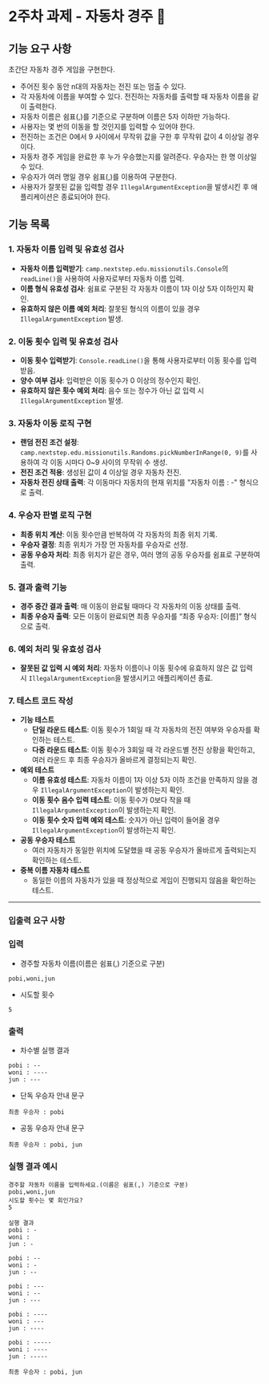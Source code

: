 # 2주차 과제 - 자동차 경주 🚗

## **기능 요구 사항**

초간단 자동차 경주 게임을 구현한다.

- 주어진 횟수 동안 n대의 자동차는 전진 또는 멈출 수 있다.
- 각 자동차에 이름을 부여할 수 있다. 전진하는 자동차를 출력할 때 자동차 이름을 같이 출력한다.
- 자동차 이름은 쉼표(,)를 기준으로 구분하며 이름은 5자 이하만 가능하다.
- 사용자는 몇 번의 이동을 할 것인지를 입력할 수 있어야 한다.
- 전진하는 조건은 0에서 9 사이에서 무작위 값을 구한 후 무작위 값이 4 이상일 경우이다.
- 자동차 경주 게임을 완료한 후 누가 우승했는지를 알려준다. 우승자는 한 명 이상일 수 있다.
- 우승자가 여러 명일 경우 쉼표(,)를 이용하여 구분한다.
- 사용자가 잘못된 값을 입력할 경우 `IllegalArgumentException`을 발생시킨 후 애플리케이션은 종료되어야 한다.

## 기능 목록

### 1. 자동차 이름 입력 및 유효성 검사

- **자동차 이름 입력받기**: `camp.nextstep.edu.missionutils.Console`의 `readLine()`을 사용하여 사용자로부터 자동차 이름 입력.
- **이름 형식 유효성 검사**: 쉼표로 구분된 각 자동차 이름이 1자 이상 5자 이하인지 확인.
- **유효하지 않은 이름 예외 처리**: 잘못된 형식의 이름이 있을 경우 `IllegalArgumentException` 발생.

### 2. 이동 횟수 입력 및 유효성 검사

- **이동 횟수 입력받기**: `Console.readLine()`을 통해 사용자로부터 이동 횟수를 입력받음.
- **양수 여부 검사**: 입력받은 이동 횟수가 0 이상의 정수인지 확인.
- **유효하지 않은 횟수 예외 처리**: 음수 또는 정수가 아닌 값 입력 시 `IllegalArgumentException` 발생.

### 3. 자동차 이동 로직 구현

- **랜덤 전진 조건 설정**: `camp.nextstep.edu.missionutils.Randoms.pickNumberInRange(0, 9)`를 사용하여 각 이동 시마다 0~9 사이의 무작위 수 생성.
- **전진 조건 적용**: 생성된 값이 4 이상일 경우 자동차 전진.
- **자동차 전진 상태 출력**: 각 이동마다 자동차의 현재 위치를 "자동차 이름 : -" 형식으로 출력.

### 4. 우승자 판별 로직 구현

- **최종 위치 계산**: 이동 횟수만큼 반복하여 각 자동차의 최종 위치 기록.
- **우승자 결정**: 최종 위치가 가장 먼 자동차를 우승자로 선정.
- **공동 우승자 처리**: 최종 위치가 같은 경우, 여러 명의 공동 우승자를 쉼표로 구분하여 출력.

### 5. 결과 출력 기능

- **경주 중간 결과 출력**: 매 이동이 완료될 때마다 각 자동차의 이동 상태를 출력.
- **최종 우승자 출력**: 모든 이동이 완료되면 최종 우승자를 “최종 우승자: [이름]” 형식으로 출력.

### 6. 예외 처리 및 유효성 검사

- **잘못된 값 입력 시 예외 처리**: 자동차 이름이나 이동 횟수에 유효하지 않은 값 입력 시 `IllegalArgumentException`을 발생시키고 애플리케이션 종료.

### 7. 테스트 코드 작성

- **기능 테스트**
    - **단일 라운드 테스트**: 이동 횟수가 1회일 때 각 자동차의 전진 여부와 우승자를 확인하는 테스트.
    - **다중 라운드 테스트**: 이동 횟수가 3회일 때 각 라운드별 전진 상황을 확인하고, 여러 라운드 후 최종 우승자가 올바르게 결정되는지 확인.
- **예외 테스트**
    - **이름 유효성 테스트**: 자동차 이름이 1자 이상 5자 이하 조건을 만족하지 않을 경우 `IllegalArgumentException`이 발생하는지 확인.
    - **이동 횟수 음수 입력 테스트**: 이동 횟수가 0보다 작을 때 `IllegalArgumentException`이 발생하는지 확인.
    - **이동 횟수 숫자 입력 예외 테스트**: 숫자가 아닌 입력이 들어올 경우 `IllegalArgumentException`이 발생하는지 확인.
- **공동 우승자 테스트**
    - 여러 자동차가 동일한 위치에 도달했을 때 공동 우승자가 올바르게 출력되는지 확인하는 테스트.
- **중복 이름 자동차 테스트**
    - 동일한 이름의 자동차가 있을 때 정상적으로 게임이 진행되지 않음을 확인하는 테스트.

---

### **입출력 요구 사항**

### **입력**

- 경주할 자동차 이름(이름은 쉼표(,) 기준으로 구분)

```
pobi,woni,jun
```

- 시도할 횟수

```
5
```

### **출력**

- 차수별 실행 결과

```
pobi : --
woni : ----
jun : ---
```

- 단독 우승자 안내 문구

```
최종 우승자 : pobi
```

- 공동 우승자 안내 문구

```
최종 우승자 : pobi, jun
```

### **실행 결과 예시**

```
경주할 자동차 이름을 입력하세요.(이름은 쉼표(,) 기준으로 구분)
pobi,woni,jun
시도할 횟수는 몇 회인가요?
5

실행 결과
pobi : -
woni :
jun : -

pobi : --
woni : -
jun : --

pobi : ---
woni : --
jun : ---

pobi : ----
woni : ---
jun : ----

pobi : -----
woni : ----
jun : -----

최종 우승자 : pobi, jun
```